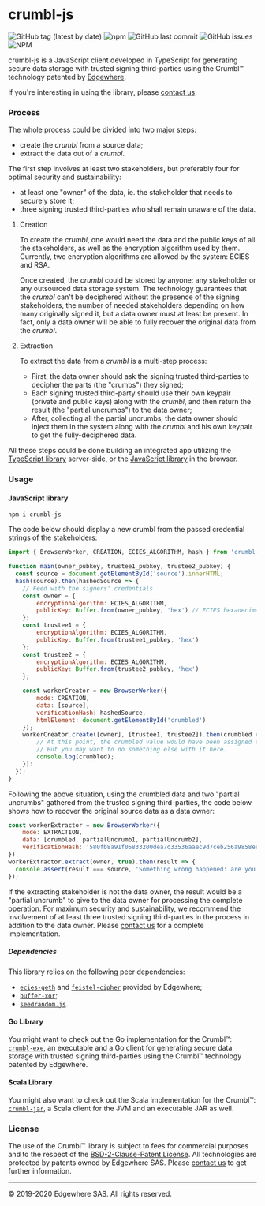 # crumbl-js

![GitHub tag (latest by date)](https://img.shields.io/github/v/tag/edgewhere/crumbl-js)
![npm](https://img.shields.io/npm/dw/crumbl-js)
![GitHub last commit](https://img.shields.io/github/last-commit/edgewhere/crumbl-js)
![GitHub issues](https://img.shields.io/github/issues/edgewhere/crumbl-js)
![NPM](https://img.shields.io/npm/l/crumbl-js)

crumbl-js is a JavaScript client developed in TypeScript for generating secure data storage with trusted signing third-parties using the Crumbl&trade; technology patented by [Edgewhere](https://www.edgewhere.fr).

If you're interesting in using the library, please [contact us](mailto:contact@edgewhere.fr).

### Process ###

The whole process could be divided into two major steps:
* create the _crumbl_ from a source data;
* extract the data out of a _crumbl_.

The first step involves at least two stakeholders, but preferably four for optimal security and sustainability:
* at least one "owner" of the data, ie. the stakeholder that needs to securely store it;
* three signing trusted third-parties who shall remain unaware of the data.

1. Creation

    To create the _crumbl_, one would need the data and the public keys of all the stakeholders, as well as the encryption algorithm used by them.
    Currently, two encryption algorithms are allowed by the system: ECIES and RSA.

    Once created, the _crumbl_ could be stored by anyone: any stakeholder or any outsourced data storage system. 
    The technology guarantees that the _crumbl_ can't be deciphered without the presence of the signing stakeholders, the number of needed stakeholders depending on how many originally signed it, but a data owner must at least be present. In fact, only a data owner will be able to fully recover the original data from the _crumbl_.

2. Extraction

    To extract the data from a _crumbl_ is a multi-step process:
    * First, the data owner should ask the signing trusted third-parties to decipher the parts (the "crumbs") they signed;
    * Each signing trusted third-party should use their own keypair (private and public keys) along with the _crumbl_, and then return the result (the "partial uncrumbs") to the data owner;
    * After, collecting all the partial uncrumbs, the data owner should inject them in the system along with the _crumbl_ and his own keypair to get the fully-deciphered data.


All these steps could be done building an integrated app utilizing the [TypeScript library](#typescript-library) server-side, or the [JavaScript library](#javascript-library) in the browser.


### Usage ###

#### JavaScript library ####

```console
npm i crumbl-js
```

The code below should display a new crumbl from the passed credential strings of the stakeholders:
```javascript
import { BrowserWorker, CREATION, ECIES_ALGORITHM, hash } from 'crumbl-js'

function main(owner_pubkey, trustee1_pubkey, trustee2_pubkey) {
  const source = document.getElementById('source').innerHTML;
  hash(source).then(hashedSource => {
    // Feed with the signers' credentials
    const owner = {
        encryptionAlgorithm: ECIES_ALGORITHM,
        publicKey: Buffer.from(owner_pubkey, 'hex') // ECIES hexadecimal string representation of the decompressed public key
    };
    const trustee1 = {
        encryptionAlgorithm: ECIES_ALGORITHM,
        publicKey: Buffer.from(trustee1_pubkey, 'hex')
    };
    const trustee2 = {
        encryptionAlgorithm: ECIES_ALGORITHM,
        publicKey: Buffer.from(trustee2_pubkey, 'hex')
    };

    const workerCreator = new BrowserWorker({
        mode: CREATION,
        data: [source],
        verificationHash: hashedSource,
        htmlElement: document.getElementById('crumbled')
    });
    workerCreator.create([owner], [trustee1, trustee2]).then(crumbled => {
        // At this point, the crumbled value would have been assigned to the passed HTML element.
        // But you may want to do something else with it here.
        console.log(crumbled);
    }):
  });
}
```

Following the above situation, using the crumbled data and two "partial uncrumbs" gathered from the trusted signing third-parties, the code below shows how to recover the original source data as a data owner:
```javascript
const workerExtractor = new BrowserWorker({
    mode: EXTRACTION,
    data: [crumbled, partialUncrumb1, partialUncrumb2],
    verificationHash: '580fb8a91f05833200dea7d33536aaec9d7ceb256a9858ee68e330e126ba409d',
})
workerExtractor.extract(owner, true).then(result => {
  console.assert(result === source, 'Something wrong happened: are you sure you used the right items?');
});
```

If the extracting stakeholder is not the data owner, the result would be a "partial uncrumb" to give to the data owner for processing the complete operation.
For maximum security and sustainability, we recommend the involvement of at least three trusted signing third-parties in the process in addition to the data owner. Please [contact us](mailto:contact@edgewhere.fr) for a complete implementation.

##### Dependencies #####

This library relies on the following peer dependencies:
* [`ecies-geth`](https://www.npmjs.com/package/ecies-geth) and [`feistel-cipher`](https://www.npmjs.com/package/feistel-cipher) provided by Edgewhere;
* [`buffer-xor`](https://www.npmjs.com/package/buffer-xor);
* [`seedrandom.js`](https://www.npmjs.com/package/seedrandom).


#### Go Library ####

You might want to check out the Go implementation for the Crumbl&trade;: [`crumbl-exe`](https://github.com/edgewhere/crumbl-exe), an executable and a Go client for generating secure data storage with trusted signing third-parties using the Crumbl&trade; technology patented by Edgewhere.


#### Scala Library ####

You might also want to check out the Scala implementation for the Crumbl&trade;: [`crumbl-jar`](https://github.com/edgewhere/crumbl-jar), a Scala client for the JVM and an executable JAR as well.


### License ###

The use of the Crumbl&trade; library is subject to fees for commercial purposes and to the respect of the [BSD-2-Clause-Patent License](LICENSE).
All technologies are protected by patents owned by Edgewhere SAS.
Please [contact us](mailto:contact@edgehere.fr) to get further information.


<hr />
&copy; 2019-2020 Edgewhere SAS. All rights reserved.